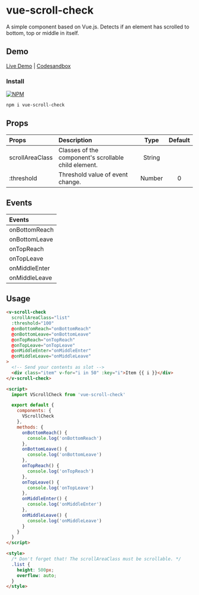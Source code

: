 # vue-scroll-check

A simple component based on Vue.js. Detects if an element has scrolled to bottom, top or middle in itself.

## Demo

[Live Demo](https://dgknca.github.io/vue-scroll-check/) | [Codesandbox](https://codesandbox.io/s/vue-scroll-check-6b3x0)

### Install

[![NPM](https://nodei.co/npm/vue-scroll-check.png?downloads=true&downloadRank=true)](https://nodei.co/npm/vue-scroll-check/)

```bash
npm i vue-scroll-check
```

## Props

| Props           | Description                                          |  Type  | Default |
| :-------------- | :--------------------------------------------------- | :----: | :-----: |
| scrollAreaClass | Classes of the component's scrollable child element. | String |         |
| :threshold      | Threshold value of event change.                     | Number |    0    |

## Events

| Events        |
| :------------ |
| onBottomReach |
| onBottomLeave |
| onTopReach    |
| onTopLeave    |
| onMiddleEnter |
| onMiddleLeave |

## Usage

```html
<v-scroll-check
  scrollAreaClass="list"
  :threshold="100"
  @onBottomReach="onBottomReach"
  @onBottomLeave="onBottomLeave"
  @onTopReach="onTopReach"
  @onTopLeave="onTopLeave"
  @onMiddleEnter="onMiddleEnter"
  @onMiddleLeave="onMiddleLeave"
>
  <!-- Send your contents as slot -->
  <div class="item" v-for="i in 50" :key="i">Item {{ i }}</div>
</v-scroll-check>

<script>
  import VScrollCheck from 'vue-scroll-check'

  export default {
    components: {
      VScrollCheck
    },
    methods: {
      onBottomReach() {
        console.log('onBottomReach')
      },
      onBottomLeave() {
        console.log('onBottomLeave')
      },
      onTopReach() {
        console.log('onTopReach')
      },
      onTopLeave() {
        console.log('onTopLeave')
      },
      onMiddleEnter() {
        console.log('onMiddleEnter')
      },
      onMiddleLeave() {
        console.log('onMiddleLeave')
      }
    }
  }
</script>

<style>
  /* Don't forget that! The scrollAreaClass must be scrollable. */
  .list {
    height: 500px;
    overflow: auto;
  }
</style>
```

